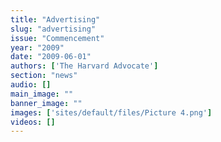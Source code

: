 ```yaml
---
title: "Advertising"
slug: "advertising"
issue: "Commencement"
year: "2009"
date: "2009-06-01"
authors: ['The Harvard Advocate']
section: "news"
audio: []
main_image: ""
banner_image: ""
images: ['sites/default/files/Picture 4.png']
videos: []
---
```

